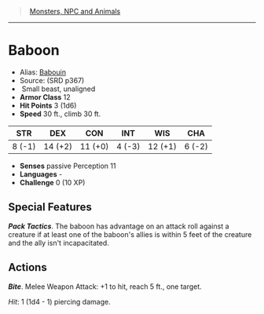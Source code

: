 ﻿> [Monsters, NPC and Animals](srd_monsters.md)

---

# Baboon

- Alias: [Babouin](hd_monsters_babouin.md)
- Source: (SRD p367)
-  Small beast, unaligned
- **Armor Class** 12
- **Hit Points** 3 (1d6)
- **Speed** 30 ft., climb 30 ft.

|STR|DEX|CON|INT|WIS|CHA|
|---|---|---|---|---|---|
| 8 (-1)|14 (+2)|11 (+0)| 4 (-3)|12 (+1)| 6 (-2)|

- **Senses** passive Perception 11
- **Languages** -
- **Challenge** 0 (10 XP)

## Special Features

**_Pack Tactics_**. The baboon has advantage on an attack roll against a creature if at least one of the baboon's allies is within 5 feet of the creature and the ally isn't incapacitated.

## Actions

**_Bite_**. Melee Weapon Attack: +1 to hit, reach 5 ft., one target.

_Hit_: 1 (1d4 - 1) piercing damage.

